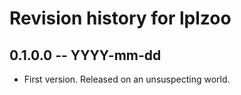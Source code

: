 # Revision history for lplzoo

## 0.1.0.0 -- YYYY-mm-dd

* First version. Released on an unsuspecting world.
